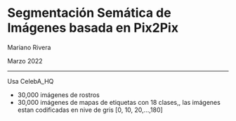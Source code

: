# Segmentación Semática de Imágenes basada en Pix2Pix


Mariano Rivera

Marzo 2022

___________________


Usa CelebA_HQ

* 30,000 imágenes de rostros 
* 30,000 imágenes de mapas de etiquetas con 18 clases,, las imágenes estan codificadas en nive de gris [0, 10, 20,...,180]




